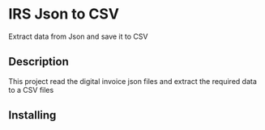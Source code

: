# IRS Json to CSV
Extract data from Json and save it to CSV

## Description
This project read the digital invoice json files and extract the required data to a CSV files

## Installing


